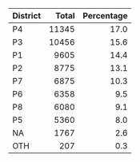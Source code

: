 |District | Total| Percentage|
|:--------|-----:|----------:|
|P4       | 11345|       17.0|
|P3       | 10456|       15.6|
|P1       |  9605|       14.4|
|P2       |  8775|       13.1|
|P7       |  6875|       10.3|
|P6       |  6358|        9.5|
|P8       |  6080|        9.1|
|P5       |  5360|        8.0|
|NA       |  1767|        2.6|
|OTH      |   207|        0.3|
